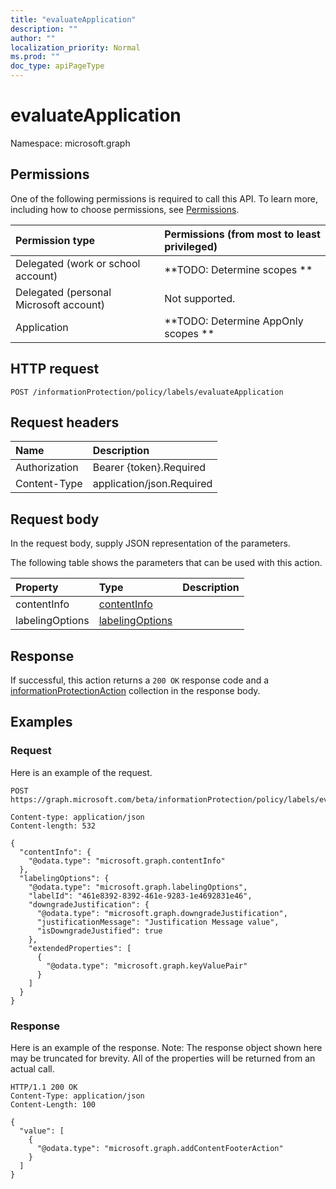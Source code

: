 ```yaml
---
title: "evaluateApplication"
description: ""
author: ""
localization_priority: Normal
ms.prod: ""
doc_type: apiPageType
---
```


# evaluateApplication

Namespace: microsoft.graph



## Permissions
One of the following permissions is required to call this API. To learn more, including how to choose permissions, see [Permissions](/concepts/permissions-reference.md).

|Permission type|Permissions (from most to least privileged)|
|:---|:---|
|Delegated (work or school account)|**TODO: Determine scopes **|
|Delegated (personal Microsoft account)|Not supported.|
|Application|**TODO: Determine AppOnly scopes **|

## HTTP request
<!-- {
  "blockType": "ignored"
}
-->
``` http
POST /informationProtection/policy/labels/evaluateApplication
```

## Request headers
|Name|Description|
|:---|:---|
|Authorization|Bearer {token}.Required|
|Content-Type|application/json.Required|

## Request body
In the request body, supply JSON representation of the parameters.

The following table shows the parameters that can be used with this action.

|Property|Type|Description|
|:---|:---|:---|
|contentInfo|[contentInfo](../resources/contentinfo.md)||
|labelingOptions|[labelingOptions](../resources/labelingoptions.md)||



## Response
If successful, this action returns a `200 OK` response code and a [informationProtectionAction](../resources/informationprotectionaction.md) collection in the response body.

## Examples

### Request
Here is an example of the request.
<!-- {
  "blockType": "request",
  "name": "informationprotectionlabel_evaluateapplication"
}
-->
``` http
POST https://graph.microsoft.com/beta/informationProtection/policy/labels/evaluateApplication

Content-type: application/json
Content-length: 532

{
  "contentInfo": {
    "@odata.type": "microsoft.graph.contentInfo"
  },
  "labelingOptions": {
    "@odata.type": "microsoft.graph.labelingOptions",
    "labelId": "461e8392-8392-461e-9283-1e4692831e46",
    "downgradeJustification": {
      "@odata.type": "microsoft.graph.downgradeJustification",
      "justificationMessage": "Justification Message value",
      "isDowngradeJustified": true
    },
    "extendedProperties": [
      {
        "@odata.type": "microsoft.graph.keyValuePair"
      }
    ]
  }
}
```

### Response
Here is an example of the response. Note: The response object shown here may be truncated for brevity. All of the properties will be returned from an actual call.
<!-- {
  "blockType": "response",
  "truncated": true,
  "@odata.type": "collection(microsoft.graph.informationprotectionaction)"
}
-->
``` http
HTTP/1.1 200 OK
Content-Type: application/json
Content-Length: 100

{
  "value": [
    {
      "@odata.type": "microsoft.graph.addContentFooterAction"
    }
  ]
}
```

